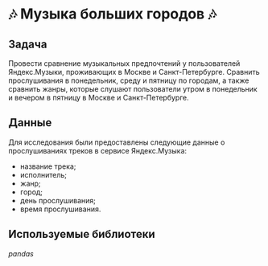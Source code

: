 # 🎶 Музыка больших городов 🎶

## Задача
Провести сравнение музыкальных предпочтений у пользователей Яндекс.Музыки, проживающих в Москве и Санкт-Петербурге. Сравнить прослушивания в понедельник, среду и пятницу по городам, а также сравнить жанры, которые слушают пользователи утром в понедельник и вечером в пятницу в Москве и Санкт-Петербурге.

## Данные
Для исследования были предоставлены следующие данные о прослушиваниях треков в сервисе Яндекс.Музыка:
* название трека;
* исполнитель;
* жанр;
* город;
* день прослушивания;
* время прослушивания.

## Используемые библиотеки
*pandas*
